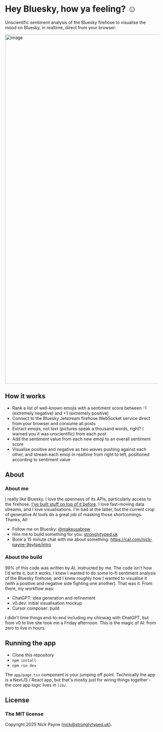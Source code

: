 # Hey Bluesky, how ya feeling? ☺️

Unscientific sentiment analysis of the Bluesky firehose to visualise the mood on Bluesky, in realtime, direct from your browser:

<img width="1151" alt="image" src="https://github.com/user-attachments/assets/6a4527c0-d434-4b36-b20c-ac7d9c9b6e35" />


## How it works

* Rank a list of well-known emojis with a sentiment score between -1 (extremely negative) and +1 (extremely positive)
* Connect to the Bluesky Jetstream firehose WebSocket service direct from your browser and consume all posts
* Extract emojis, not text (pictures speak a thousand words, right? I warned you it was unscientific) from each post
* Add the sentiment value from each new emoji to an overall sentiment score
* Visualise positive and negative as two waves pushing against each other, and stream each emoji in realtime from right to left, positioned according to sentiment value

## About

### About me

[I](https://bsky.app/profile/makeusabrew.bsky.social) really like Bluesky. I love the openness of its APIs, particularly access to the firehose. [I've built stuff on top of it before](https://news.thundersky.app/).
I love fast-moving data streams, and I love visualisations. I'm bad at the latter, but the current crop of generative AI tools do a great job of masking those shortcomings. Thanks, AI!

* Follow me on Bluesky: [@makeusabrew](https://bsky.app/profile/makeusabrew.bsky.social)
* Hire me to build something for you: [stronglytyped.uk](https://stronglytyped.uk/)
* Book a 15 minute chat with me about something: https://cal.com/nick-payne-9eytpe/intro

### About the build

99% of this code was written by AI, instructed by me. The code isn't how I'd write it, but it works. I knew I wanted to do some lo-fi sentiment analysis of the Bluesky firehose, and I knew roughly how I wanted to visualise it (with a positive and negative side fighting one another). That was it.
From there, my workflow was:

* ChatGPT: idea generation and refinement
* v0.dev: initial visualisation mockup
* Cursor composer: build

I didn't time things end-to-end including my chinwag with ChatGPT, but from v0 to live site took me a Friday afternoon. This is the magic of AI: from zero to live in hours.

## Running the app

* Clone this repository
* `npm install`
* `npm run dev`

The `app/page.tsx` component is your jumping off point. Technically the app is a NextJS / React app, but that's mostly just for wiring things together - the core
app logic lives in `lib/`.

## License

### The MIT license

Copyright 2025 Nick Payne (nick@stronglytyped.uk).
